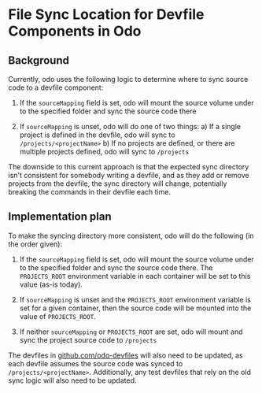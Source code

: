
# File Sync Location for Devfile Components in Odo

## Background 

Currently, odo uses the following logic to determine where to sync source code to a devfile component:

1) If the `sourceMapping` field is set, odo will mount the source volume under to the specified folder and sync the source code there

2) If `sourceMapping` is unset, odo will do one of two things:
   a) If a single project is defined in the devfile, odo will sync to `/projects/<projectName>`
   b) If no projects are defined, or there are multiple projects defined, odo will sync to `/projects`

The downside to this current approach is that the expected sync directory isn't consistent for somebody writing a devfile, and as they add or remove projects from the devfile, the sync directory will change, potentially breaking the commands in their devfile each time.

## Implementation plan

To make the syncing directory more consistent, odo will do the following (in the order given):

1) If the `sourceMapping` field is set, odo will mount the source volume under to the specified folder and sync the source code there. The `PROJECTS_ROOT` environment variable in each container will be set to this value (as-is today).

2) If `sourceMapping` is unset and the `PROJECTS_ROOT` environment variable is set for a given container, then the source code will be mounted into the value of `PROJECTS_ROOT`.

3) If neither `sourceMapping` or `PROJECTS_ROOT` are set, odo will mount and sync the project source code to `/projects`

The devfiles in [github.com/odo-devfiles](github.com/odo-devfiles) will also need to be updated, as each devfile assumes the source code was synced to `/projects/<projectName>`. Additionally, any test devfiles that rely on the old sync logic will also need to be updated.
